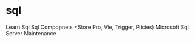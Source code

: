 # sql


Learn Sql 
Sql Compopnets <Store Pro, Vie, Trigger, Plicies)
Microsoft Sql Server Maintenance 

